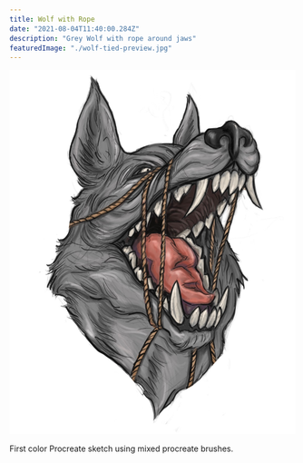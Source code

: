```yaml
---
title: Wolf with Rope
date: "2021-08-04T11:40:00.284Z"
description: "Grey Wolf with rope around jaws"
featuredImage: "./wolf-tied-preview.jpg"
---
```


![Wolf with Rope](./wolf-tied.jpg)

First color Procreate sketch using mixed procreate brushes.
